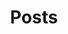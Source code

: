 ---
title: Posts
aside: "Posts about my work and personal projects. Some are associated with a larger project, others are one-offs."
menu: "main"
weight: 2
hideDate: true
listType: stack
---